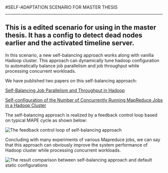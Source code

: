 #SELF-ADAPTATION SCENARIO FOR MASTER THESIS

---
This is a edited scenario for using in the master thesis. It has a config to detect dead nodes earlier and the activated timeline server.
---

In this scenario, a new self-balancing approach works along with vanilla Hadoop cluster.
This approach can dynamically tune hadoop configuration to automatically balance job parallelism and job throughput  while processing concurrent workloads.

We have published two papers on this self-balancing approach:

[Self-Balancing Job Parallelism and Throughput in Hadoop](https://hal.inria.fr/hal-01294834)

[Self-configuration of the Number of Concurrently Running MapReduce Jobs in a Hadoop Cluster](https://hal.inria.fr/hal-01143157)

The self-balancing approach is realized by a feedback control loop based on typical MAPE cycle as shown below:

 ![The feedback control loop of self-balancing approach](/figures/loop.png)
 
Concluding with many experiments of various Mapreduce jobs, we can say that this approach can obviously improve the system performance of Hadoop cluster while processing concurrent workloads.

 ![The result comparison between self-balancing approach and default static configurations](/figures/diff-type-size.png)
